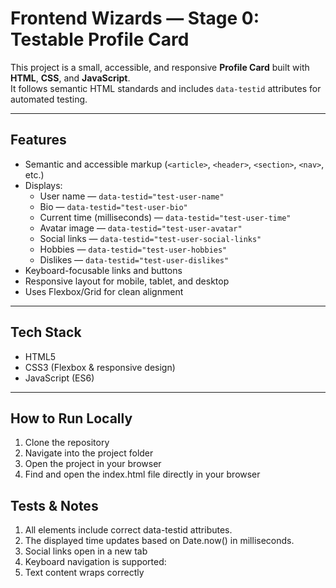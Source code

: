 # Frontend Wizards — Stage 0: Testable Profile Card

This project is a small, accessible, and responsive **Profile Card** built with **HTML**, **CSS**, and **JavaScript**.  
It follows semantic HTML standards and includes `data-testid` attributes for automated testing.

---

## Features
- Semantic and accessible markup (`<article>`, `<header>`, `<section>`, `<nav>`, etc.)
- Displays:
  - User name — `data-testid="test-user-name"`
  - Bio — `data-testid="test-user-bio"`
  - Current time (milliseconds) — `data-testid="test-user-time"`
  - Avatar image — `data-testid="test-user-avatar"`
  - Social links — `data-testid="test-user-social-links"`
  - Hobbies — `data-testid="test-user-hobbies"`
  - Dislikes — `data-testid="test-user-dislikes"`
- Keyboard-focusable links and buttons  
- Responsive layout for mobile, tablet, and desktop  
- Uses Flexbox/Grid for clean alignment  

---

## Tech Stack
- HTML5  
- CSS3 (Flexbox & responsive design)  
- JavaScript (ES6)

---

## How to Run Locally
1. Clone the repository
2. Navigate into the project folder
3. Open the project in your browser
4. Find and open the index.html file directly in your browser
  

## Tests & Notes
1. All elements include correct data-testid attributes.
2. The displayed time updates based on Date.now() in milliseconds.
3. Social links open in a new tab 
4. Keyboard navigation is supported:
5. Text content wraps correctly